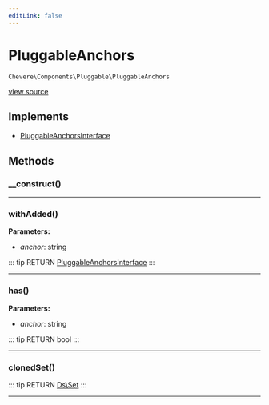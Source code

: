 ```yaml
---
editLink: false
---
```


# PluggableAnchors

`Chevere\Components\Pluggable\PluggableAnchors`

[view source](https://github.com/chevere/chevere/blob/master/src/Chevere/Components/Pluggable/PluggableAnchors.php)

## Implements

- [PluggableAnchorsInterface](../../Interfaces/Pluggable/PluggableAnchorsInterface.md)

## Methods

### __construct()

---

### withAdded()

**Parameters:**

- *anchor*: string

::: tip RETURN
[PluggableAnchorsInterface](../../Interfaces/Pluggable/PluggableAnchorsInterface.md)
:::

---

### has()

**Parameters:**

- *anchor*: string

::: tip RETURN
bool
:::

---

### clonedSet()

::: tip RETURN
[Ds\Set](https://www.php.net/manual/class.ds\set)
:::

---
